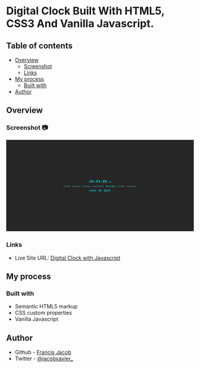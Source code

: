 # Digital Clock Built With HTML5, CSS3 And Vanilla Javascript. 

## Table of contents

- [Overview](#overview)
  - [Screenshot](#screenshot)
  - [Links](#links)
- [My process](#my-process)
  - [Built with](#built-with)
- [Author](#author)


## Overview

### Screenshot 📷

![](images/screenshot.png)


### Links

- Live Site URL: [Digital Clock with Javascript](https://digital-clock-javascriptt.netlify.app/)

## My process

### Built with

- Semantic HTML5 markup
- CSS custom properties
- Vanilla Javascript

## Author

- Github - [ Francis Jacob](https://github.com/Jacbfrancis)
- Twitter - [@jacobxavier_](https://twitter.com/jacobxavier_)
